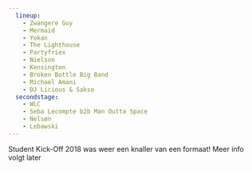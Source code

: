 ```yaml
---
  lineup:
    - Zwangere Guy
    - Mermaid
    - Yokan
    - The Lighthouse
    - Partyfriex
    - Nielson
    - Kensington
    - Broken Bottle Big Band
    - Michael Amani
    - DJ Licious & Sakso
  secondstage:
    - WLC
    - Seba Lecompte b2b Man Outta Space
    - Nelsøn
    - Lebawski
---
```


Student Kick-Off 2018 was weer een knaller van een formaat! Meer info volgt later
